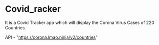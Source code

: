 # Covid_racker
It is a Covid Tracker app which will display the Corona Virus Cases of 220 Countries. 

API -  "https://corona.lmao.ninja/v2/countries"
